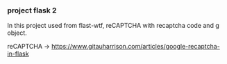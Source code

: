 ### project flask 2
In this project used from flast-wtf, reCAPTCHA with recaptcha code and g object.

reCAPTCHA -> https://www.gitauharrison.com/articles/google-recaptcha-in-flask